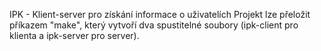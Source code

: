 IPK - Klient-server pro získání informace o uživatelích
Projekt lze přeložit příkazem "make", který vytvoří dva spustitelné soubory (ipk-client pro klienta a ipk-server pro server).